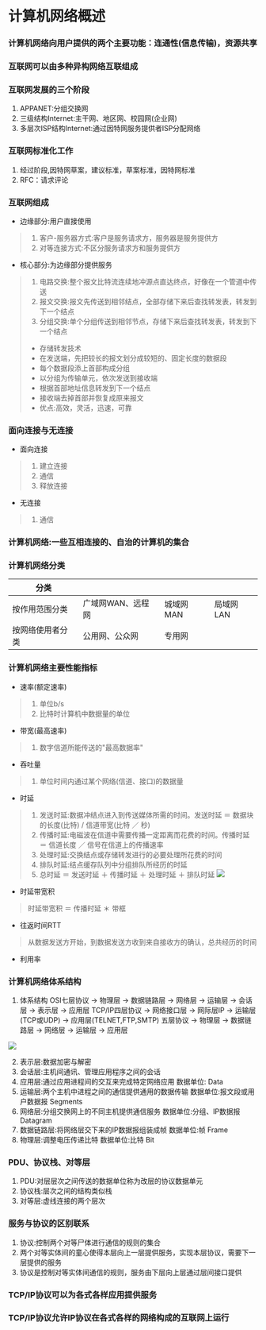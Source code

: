 # 计算机网络概述
### 计算机网络向用户提供的两个主要功能：连通性(信息传输)，资源共享
### 互联网可以由多种异构网络互联组成
### 互联网发展的三个阶段
1. APPANET:分组交换网
2. 三级结构Internet:主干网、地区网、校园网(企业网)
3. 多层次ISP结构Internet:通过因特网服务提供者ISP分配网络
### 互联网标准化工作
1. 经过阶段,因特网草案，建议标准，草案标准，因特网标准
2. RFC：请求评论
### 互联网组成
- 边缘部分:用户直接使用
> 1. 客户-服务器方式:客户是服务请求方，服务器是服务提供方
> 2. 对等连接方式:不区分服务请求方和服务提供方
- 核心部分:为边缘部分提供服务
> 1. 电路交换:整个报文比特流连续地冲源点直达终点，好像在一个管道中传送
> 2. 报文交换:报文先传送到相邻结点，全部存储下来后查找转发表，转发到下一个结点
> 3. 分组交换:单个分组传送到相邻节点，存储下来后查找转发表，转发到下一个结点
> - 存储转发技术
> - 在发送端，先把较长的报文划分成较短的、固定长度的数据段
> - 每个数据段添上首部构成分组
> - 以分组为传输单元，依次发送到接收端
> - 根据首部地址信息转发到下一个结点
> - 接收端去掉首部并恢复成原来报文
> - 优点:高效，灵活，迅速，可靠
### 面向连接与无连接
- 面向连接
> 1. 建立连接
> 2. 通信
> 3. 释放连接
- 无连接
> 1. 通信
### 计算机网络:一些互相连接的、自治的计算机的集合
### 计算机网络分类

|分类||||
|-|-|-|-|
|按作用范围分类|广域网WAN、远程网|城域网MAN|局域网LAN|个人区域网PAN|
|按网络使用者分类|公用网、公众网|专用网|

### 计算机网络主要性能指标
- 速率(额定速率)
> 1. 单位b/s
> 2. 比特时计算机中数据量的单位
- 带宽(最高速率)
> 1. 数字信道所能传送的"最高数据率"
- 吞吐量
> 1. 单位时间内通过某个网络(信道、接口)的数据量
- 时延
> 1. 发送时延:数据冲结点进入到传送媒体所需的时间。发送时延 ＝ 数据块的长度(比特) / 信道带宽(比特 ／ 秒)
> 2. 传播时延:电磁波在信道中需要传播一定距离而花费的时间。传播时延 ＝ 信道长度 ／ 信号在信道上的传播速率
> 3. 处理时延:交换结点或存储转发进行的必要处理所花费的时间
> 4. 排队时延:结点缓存队列中分组排队所经历的时延
> 5. 总时延 ＝ 发送时延 ＋ 传播时延 ＋ 处理时延 ＋ 排队时延
> ![](https://ooo.0o0.ooo/2017/06/24/594e04a1a20d8.png)
- 时延带宽积
> 时延带宽积 ＝ 传播时延 ＊ 带框
- 往返时间RTT
> 从数据发送方开始，到数据发送方收到来自接收方的确认，总共经历的时间
- 利用率
### 计算机网络体系结构
1. 体系结构
OSI七层协议 -> 物理层 -> 数据链路层 -> 网络层 -> 运输层 -> 会话层 -> 表示层 -> 应用层
TCP/IP四层协议 -> 网络接口层 -> 网际层IP -> 运输层(TCP或UDP) -> 应用层(TELNET,FTP,SMTP)
五层协议 -> 物理层 -> 数据链路层 -> 网络层 -> 运输层 -> 应用层

![](https://ooo.0o0.ooo/2017/06/24/594e10dd7366e.png)

2. 表示层:数据加密与解密
3. 会话层:主机间通讯、管理应用程序之间的会话
2. 应用层:通过应用进程间的交互来完成特定网络应用 数据单位: Data
3. 运输层:两个主机中进程之间的通信提供通用的数据传输 数据单位:报文段或用户数据报 Segments
4. 网络层:分组交换网上的不同主机提供通信服务 数据单位:分组、IP数据报 Datagram
5. 数据链路层:将网络层交下来的IP数据报组装成帧 数据单位:帧 Frame
6. 物理层:调整电压传递比特 数据单位:比特 Bit

### PDU、协议栈、对等层
1. PDU:对层层次之间传送的数据单位称为改层的协议数据单元
2. 协议栈:层次之间的结构类似栈
3. 对等层:虚线连接的两个层次

### 服务与协议的区别联系
1. 协议:控制两个对等尸体进行通信的规则的集合
2. 两个对等实体间的童心使得本层向上一层提供服务，实现本层协议，需要下一层提供的服务
3. 协议是控制对等实体间通信的规则，服务由下层向上层通过层间接口提供

### TCP/IP协议可以为各式各样应用提供服务
### TCP/IP协议允许IP协议在各式各样的网络构成的互联网上运行
